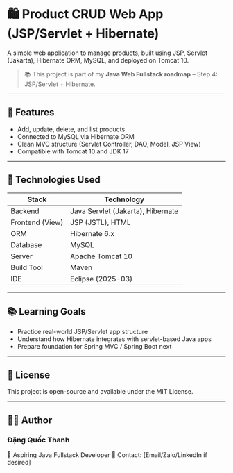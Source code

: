 # 🛍️ Product CRUD Web App (JSP/Servlet + Hibernate)

A simple web application to manage products, built using JSP, Servlet (Jakarta), Hibernate ORM, MySQL, and deployed on Tomcat 10.

> 📚 This project is part of my **Java Web Fullstack roadmap** – Step 4: JSP/Servlet + Hibernate.

---

## 🚀 Features

- Add, update, delete, and list products
- Connected to MySQL via Hibernate ORM
- Clean MVC structure (Servlet Controller, DAO, Model, JSP View)
- Compatible with Tomcat 10 and JDK 17

---

## 🧰 Technologies Used

| Stack           | Technology         |
|----------------|--------------------|
| Backend         | Java Servlet (Jakarta), Hibernate |
| Frontend (View) | JSP (JSTL), HTML   |
| ORM             | Hibernate 6.x      |
| Database        | MySQL              |
| Server          | Apache Tomcat 10   |
| Build Tool      | Maven              |
| IDE             | Eclipse (2025-03)  |

---

## 📚 Learning Goals

- Practice real-world JSP/Servlet app structure
- Understand how Hibernate integrates with servlet-based Java apps
- Prepare foundation for Spring MVC / Spring Boot next

--- 

## 📜 License

This project is open-source and available under the MIT License.

---

## 🙋‍♂️ Author

### Đặng Quốc Thanh
🚀 Aspiring Java Fullstack Developer
📧 Contact: [Email/Zalo/LinkedIn if desired]

